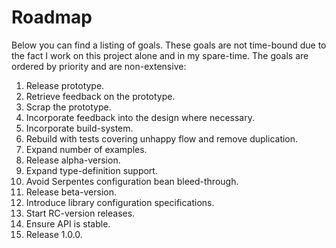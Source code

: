 # Roadmap
Below you can find a listing of goals. 
These goals are not time-bound due to the fact I work on this project alone and in my spare-time.
The goals are ordered by priority and are non-extensive:

1. Release prototype.
1. Retrieve feedback on the prototype.
1. Scrap the prototype.
1. Incorporate feedback into the design where necessary.
1. Incorporate build-system.
1. Rebuild with tests covering unhappy flow and remove duplication.
1. Expand number of examples.
1. Release alpha-version.
1. Expand type-definition support.
1. Avoid Serpentes configuration bean bleed-through.
1. Release beta-version.
1. Introduce library configuration specifications.
1. Start RC-version releases.
1. Ensure API is stable.
1. Release 1.0.0.